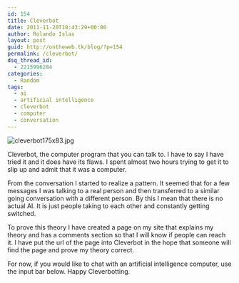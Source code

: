 ```yaml
---
id: 154
title: Cleverbot
date: 2011-11-20T10:43:29+00:00
author: Rolando Islas
layout: post
guid: http://ontheweb.tk/blog/?p=154
permalink: /cleverbot/
dsq_thread_id:
  - 2215996284
categories:
  - Random
tags:
  - ai
  - artificial intelligence
  - cleverbot
  - computer
  - conversation
---
```

<img style="display: block; margin-left: auto; margin-right: auto;" title="cleverbot175x83.jpg" src="https://i2.wp.com/www.cleverbot.com/s/c/cleverbot175x83.jpg?w=680" border="0" alt="cleverbot175x83.jpg" data-recalc-dims="1" />

Cleverbot, the computer program that you can talk to. I have to say I have tried it and it does have its flaws. I spent almost two hours trying to get it to slip up and admit that it was a computer.

From the conversation I started to realize a pattern. It seemed that for a few messages I was talking to a real person and then transferred to a similar going conversation with a different person. By this I mean that there is no actual AI. It is just people taking to each other and constantly getting switched.

To prove this theory I have created a page on my site that explains my theory and has a comments section so that I will know if people can reach it. I have put the url of the page into Cleverbot in the hope that someone will find the page and prove my theory correct.

<!--more-->

For now, if you would like to chat with an artificial intelligence computer, use the input bar below. Happy Cleverbotting.